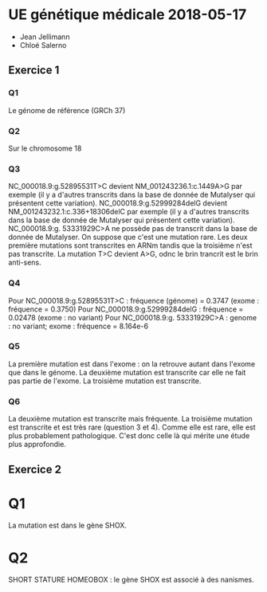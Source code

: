 # UE génétique médicale 2018-05-17
* Jean Jellimann
* Chloé Salerno
## Exercice 1
### Q1
Le génome de référence (GRCh 37)
### Q2
Sur le chromosome 18
### Q3
NC_000018.9:g.52895531T>C devient NM_001243236.1:c.1449A>G par exemple (il y a d'autres  transcrits dans la base de donnée de Mutalyser qui présentent cette variation).
NC_000018.9:g.52999284delG devient NM_001243232.1:c.336+18306delC par exemple (il y a d'autres  transcrits dans la base de donnée de Mutalyser qui présentent cette variation).
NC_000018.9:g. 53331929C>A ne possède pas de transcrit dans la base de donnée de Mutalyser. On suppose que c'est une mutation rare.
Les deux première mutations sont transcrites en ARNm tandis que la troisième n'est pas transcrite.
La mutation T>C devient A>G, odnc le brin trancrit est le brin anti-sens.

### Q4
Pour NC_000018.9:g.52895531T>C : fréquence (génome) = 0.3747 (exome : fréquence = 0.3750)
Pour NC_000018.9:g.52999284delG : fréquence = 0.02478 (exome : no variant)
Pour NC_000018.9:g. 53331929C>A : genome : no variant; exome : fréquence = 8.164e-6

### Q5
La première mutation est dans l'exome : on la retrouve autant dans l'exome que dans le génome.
La deuxième mutation est transcrite car elle ne fait pas partie de l'exome.
La troisième mutation est transcrite.

### Q6
La deuxième mutation est transcrite mais fréquente.
La troisième mutation est transcrite et est très rare (question 3 et 4). Comme elle est rare, elle est plus probablement pathologique. C'est donc celle là qui mérite une étude plus approfondie.


## Exercice 2
# Q1
La mutation est dans le gène SHOX.
# Q2
SHORT STATURE HOMEOBOX : le gène SHOX est associé à des nanismes.
